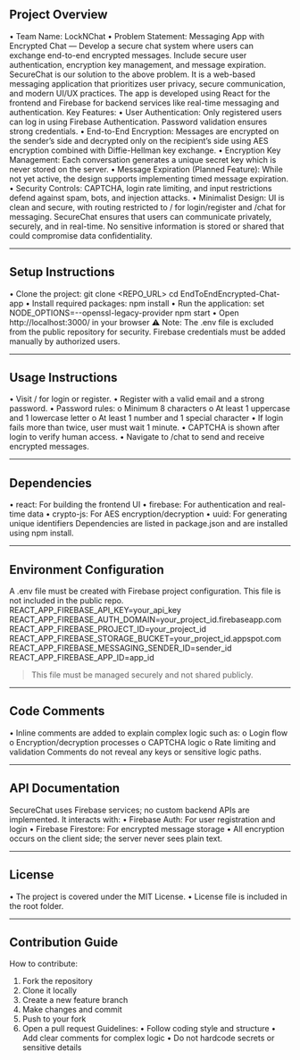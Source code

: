 ## Project Overview
•	Team Name: LockNChat
•	Problem Statement: Messaging App with Encrypted Chat — Develop a secure chat system where users can exchange end-to-end encrypted messages. Include secure user authentication, encryption key management, and message expiration.
SecureChat is our solution to the above problem. It is a web-based messaging application that prioritizes user privacy, secure communication, and modern UI/UX practices. The app is developed using React for the frontend and Firebase for backend services like real-time messaging and authentication.
Key Features:
•	User Authentication: Only registered users can log in using Firebase Authentication. Password validation ensures strong credentials.
•	End-to-End Encryption: Messages are encrypted on the sender’s side and decrypted only on the recipient’s side using AES encryption combined with Diffie-Hellman key exchange.
•	Encryption Key Management: Each conversation generates a unique secret key which is never stored on the server.
•	Message Expiration (Planned Feature): While not yet active, the design supports implementing timed message expiration.
•	Security Controls: CAPTCHA, login rate limiting, and input restrictions defend against spam, bots, and injection attacks.
•	Minimalist Design: UI is clean and secure, with routing restricted to / for login/register and /chat for messaging.
SecureChat ensures that users can communicate privately, securely, and in real-time. No sensitive information is stored or shared that could compromise data confidentiality.
________________________________________________________________________________
## Setup Instructions
•	Clone the project:
 	git clone <REPO_URL>
cd EndToEndEncrypted-Chat-app
•	Install required packages:
 	npm install
•	Run the application:
 	set NODE_OPTIONS=--openssl-legacy-provider
 	npm start
•	Open http://localhost:3000/ in your browser
⚠️ Note: The .env file is excluded from the public repository for security. Firebase credentials must be added manually by authorized users.
________________________________________________________________________________
## Usage Instructions
•	Visit / for login or register.
•	Register with a valid email and a strong password.
•	Password rules:
o	Minimum 8 characters
o	At least 1 uppercase and 1 lowercase letter
o	At least 1 number and 1 special character
•	If login fails more than twice, user must wait 1 minute.
•	CAPTCHA is shown after login to verify human access.
•	Navigate to /chat to send and receive encrypted messages.
________________________________________________________________________________
## Dependencies
•	react: For building the frontend UI
•	firebase: For authentication and real-time data
•	crypto-js: For AES encryption/decryption
•	uuid: For generating unique identifiers
Dependencies are listed in package.json and are installed using npm install.
________________________________________________________________________________
## Environment Configuration
A .env file must be created with Firebase project configuration. This file is not included in the public repo.
REACT_APP_FIREBASE_API_KEY=your_api_key
REACT_APP_FIREBASE_AUTH_DOMAIN=your_project_id.firebaseapp.com
REACT_APP_FIREBASE_PROJECT_ID=your_project_id
REACT_APP_FIREBASE_STORAGE_BUCKET=your_project_id.appspot.com
REACT_APP_FIREBASE_MESSAGING_SENDER_ID=sender_id
REACT_APP_FIREBASE_APP_ID=app_id
>This file must be managed securely and not shared publicly.
________________________________________________________________________________
## Code Comments
•	Inline comments are added to explain complex logic such as:
o	Login flow
o	Encryption/decryption processes
o	CAPTCHA logic
o	Rate limiting and validation
Comments do not reveal any keys or sensitive logic paths.
________________________________________________________________________________
## API Documentation
SecureChat uses Firebase services; no custom backend APIs are implemented. It interacts with:
•	Firebase Auth: For user registration and login
•	Firebase Firestore: For encrypted message storage
•	All encryption occurs on the client side; the server never sees plain text.
________________________________________________________________________________
## License
•	The project is covered under the MIT License.
•	License file is included in the root folder.
________________________________________________________________________________
## Contribution Guide
How to contribute:
1.	Fork the repository
2.	Clone it locally
3.	Create a new feature branch
4.	Make changes and commit
5.	Push to your fork
6.	Open a pull request
Guidelines:
•	Follow coding style and structure
•	Add clear comments for complex logic
•	Do not hardcode secrets or sensitive details
